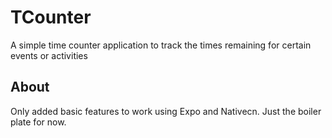 # TCounter

A simple time counter application to track the times remaining for certain events or activities

## About

Only added basic features to work using Expo and Nativecn. Just the boiler plate for now.
